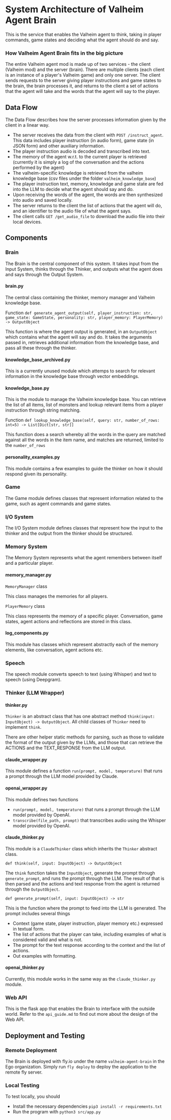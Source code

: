 # System Architecture of Valheim Agent Brain

This is the service that enables the Valheim agent to think, taking in player commands, game states and deciding what the agent should do and say.

### How Valheim Agent Brain fits in the big picture

The entire Valheim agent mod is made up of two services - the client (Valheim mod) and the server (brain). There are multiple clients (each client is an instance of a player's Valheim game)
and only one server. The client sends requests to the server giving player instructions and game states to the brain, the brain processes it, and returns to the client a set of actions that the agent will take and the words that the agent will say to the player.

## Data Flow

The Data Flow describes how the server processes information given by the client in a linear way.

* The server receives the data from the client with `POST /instruct_agent`. This data includes player instruction (in audio form), game state (in JSON form) and other auxiliary information.
* The player instruction audio is decoded and transcribed into text.
* The memory of the agent w.r.t. to the current player is retrieved (currently it is simply a log of the conversation and the actions performed by the agent)
* The valheim-specific knowledge is retrieved from the valheim knowledge base (csv files under the folder `valheim_knowledge_base`)
* The player instruction text, memory, knowledge and game state are fed into the LLM to decide what the agent should say and do.
* Upon receiving the words of the agent, the words are then synthesized into audio and saved locally.
* The server returns to the client the list of actions that the agent will do, and an identifier to the audio file of what the agent says.
* The client calls `GET /get_audio_file` to download the audio file into their local devices.

## Components

### Brain

The Brain is the central component of this system. It takes input from the Input System, thinks through the Thinker, and outputs what the agent does and says through the Output System.

#### brain.py

The central class containing the thinker, memory manager and Valheim knowledge base.

Function `def generate_agent_output(self, player_instruction: str, game_state: GameState, personality: str, player_memory: PlayerMemory) -> OutputObject`

This function is where the agent output is generated, in an `OutputObject` which contains what the agent will say and do. It takes the arguments passed in, retrieves
additional information from the knowledge base, and pass all these through the thinker.

#### knowledge_base_archived.py

This is a currently unused module which attemps to search for relevant information in the knowledge base through vector embeddings.

#### knowledge_base.py

This is the module to manage the Valheim knowledge base. You can retrieve the list of all items, list of monsters and lookup relevant items from a player instruction through string matching.

Function `def lookup_knowledge_base(self, query: str, number_of_rows: int=5) -> List[Dict[str, str]]`

This function does a search whereby all the words in the query are matched against all the words in the item name, and matches are returned, limited to the `number_of_rows`

#### personality_examples.py

This module contains a few examples to guide the thinker on how it should respond given its personality.

### Game

The Game module defines classes that represent information related to the game, such as agent commands and game states.

### I/O System

The I/O System module defines classes that represent how the input to the thinker and the output from the thinker should be structured.

### Memory System

The Memory System represents what the agent remembers between itself and a particular player.

#### memory_manager.py

`MemoryManager` class

This class manages the memories for all players.

`PlayerMemory` class

This class represents the memory of a specific player. Conversation, game states, agent actions and reflections are stored in this class.

#### log_components.py

This module has classes which represent abstractly each of the memory elements, like conversation, agent actions etc.

### Speech

The speech module converts speech to text (using Whisper) and text to speech (using Deepgram).

### Thinker (LLM Wrapper)

#### thinker.py

`Thinker` is an abstract class that has one abstract method `think(input: InputObject) -> OutputObject`. All child classes of `Thinker` need to implement
`think`.

There are other helper static methods for parsing, such as those to validate the format of the output given by the LLMs, and those that can retrieve the ACTIONS and the TEXT_RESPONSE from the LLM output.

#### claude_wrapper.py

This module defines a function `run(prompt, model, temperature)` that runs a prompt through the LLM model provided by Claude. 

#### openai_wrapper.py

This module defines two functions
* `run(prompt, model, temperature)` that runs a prompt through the LLM model provided by OpenAI. 
* `transcribe(file_path, prompt)` that transcribes audio using the Whisper model provided by OpenAI.

#### claude_thinker.py

This module is a `ClaudeThinker` class which inherits the `Thinker` abstract class.

`def think(self, input: InputObject) -> OutputObject`

The `think` function takes the `InputObject`, generate the prompt through `generate_prompt`, and runs the prompt through the LLM.
The result of that is then parsed and the actions and text response from the agent is returned through the `OutputObject`.

`def generate_prompt(self, input: InputObject) -> str`

This is the function where the prompt to feed into the LLM is generated. The prompt includes several things
* Context (game state, player instruction, player memory etc.) expressed in textual form.
* The list of actions that the player can take, including examples of what is considered valid and what is not.
* The prompt for the text response according to the context and the list of actions.
* Out examples with formatting.

#### openai_thinker.py

Currently, this module works in the same way as the `claude_thinker.py` module.

### Web API

This is the flask app that enables the Brain to interface with the outside world. Refer to the `api_guide.md` to find out more about the design of the Web API.

## Deployment and Testing

### Remote Deployment

The Brain is deployed with fly.io under the name `valheim-agent-brain` in the Ego organization. Simply run `fly deploy` to deploy the application to the remote fly server.

### Local Testing

To test locally, you should
* Install the necessary dependencies `pip3 install -r requirements.txt`
* Run the program with `python3 src/app.py`
